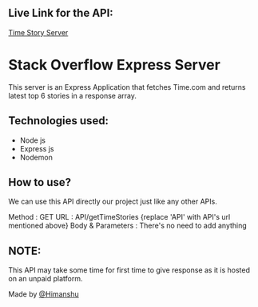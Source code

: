 ## Live Link for the API:

[Time Story Server](https://time-stories-2312.onrender.com/)

# Stack Overflow Express Server

This server is an Express Application that fetches Time.com and returns latest top 6 stories in a response array.

## Technologies used:

- Node js
- Express js
- Nodemon

## How to use?

We can use this API directly our project just like any other APIs.

Method : GET
URL : API/getTimeStories {replace 'API' with API's url mentioned above}
Body & Parameters : There's no need to add anything 

## NOTE:
This API may take some time for first time to give response as it is hosted on an unpaid platform.

Made by [@Himanshu](https://www.linkedin.com/in/himanshu2312/)
